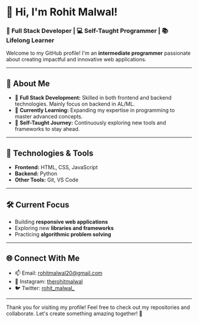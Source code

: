 # 👋 Hi, I'm Rohit Malwal!  
### 🚀 Full Stack Developer | 💻 Self-Taught Programmer | 📚 Lifelong Learner  

Welcome to my GitHub profile! I'm an **intermediate programmer** passionate about creating impactful and innovative web applications.  

---

## 🌟 About Me  
- 🔧 **Full Stack Development:** Skilled in both frontend and backend technologies. Mainly focus on backend in AL/ML.
- 📖 **Currently Learning:** Expanding my expertise in programming to master advanced concepts.  
- 🌱 **Self-Taught Journey:** Continuously exploring new tools and frameworks to stay ahead.  

---

## 🔨 Technologies & Tools  
- **Frontend:** HTML, CSS, JavaScript
- **Backend:** Python
- **Other Tools:** Git, VS Code

---

## 🛠️ Current Focus  
- Building **responsive web applications**  
- Exploring new **libraries and frameworks**  
- Practicing **algorithmic problem solving**  

---

## 🌐 Connect With Me  
- 📫 Email: rohitmalwal20@gmail.com
- 💼 Instagram: [therohitmalwal](https://instagram.com/therohitmalwal)
- 🐦 Twitter: [rohit_malwal_](https://twitter.com/@rohit_malwal_)  

---

Thank you for visiting my profile! Feel free to check out my repositories and collaborate. Let's create something amazing together! 🚀  
